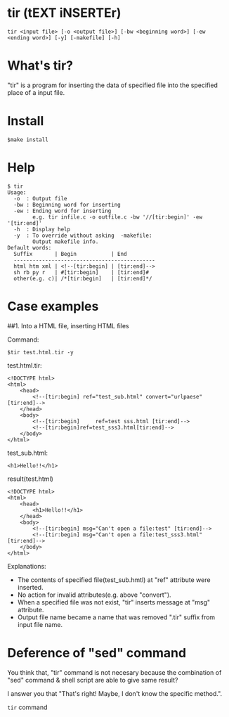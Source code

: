 tir (tEXT iNSERTEr)
===

```
tir <input file> [-o <output file>] [-bw <beginning word>] [-ew <ending word>] [-y] [-makefile] [-h]
```
What's tir?
===

"tir" is a program for inserting the data of specified file into the specified place of a input file.

Install
===
```
$make install
```

Help
===

```
$ tir
Usage:
  -o  : Output file
  -bw : Beginning word for inserting
  -ew : Ending word for inserting
        e.g. tir infile.c -o outfile.c -bw '//[tir:begin]' -ew '[tir:end]'
  -h  : Display help
  -y  : To override without asking  -makefile:
        Output makefile info.
Default words:
  Suffix       | Begin           | End
  ---------------------------------------------
  html htm xml | <!--[tir:begin] | [tir:end]-->
  sh rb py r   | #[tir:begin]    | [tir:end]#
  other(e.g. c)| /*[tir:begin]   | [tir:end]*/
```
Case examples
===
##1. Into a HTML file, inserting HTML files

Command:
```
$tir test.html.tir -y
```

test.html.tir:
```
<!DOCTYPE html>
<html>
	<head>
		<!--[tir:begin] ref="test_sub.html" convert="urlpaese" [tir:end]-->
	</head>
	<body>
		<!--[tir:begin] 	ref=test sss.html [tir:end]-->
		<!--[tir:begin]ref=test_sss3.html[tir:end]-->
	</body>
</html>
```
test_sub.html:
```
<h1>Hello!!</h1>
```
result(test.html)
```
<!DOCTYPE html>
<html>
	<head>
		<h1>Hello!!</h1>
	</head>
	<body>
		<!--[tir:begin] msg="Can't open a file:test" [tir:end]-->
		<!--[tir:begin] msg="Can't open a file:test_sss3.html" [tir:end]-->
	</body>
</html>
```

Explanations:
 * The contents of specified file(test_sub.hmtl) at "ref" attribute were inserted.
 * No action for invalid attributes(e.g. above "convert").
 * When a specified file was not exist, "tir" inserts message at "msg" attribute.
 * Output file name became a name that was removed ".tir" suffix from input file name.
 
Deference of "sed" command
===
You think that, "tir" command is not necesary because the combination of "sed" command & shell script are able to give same result?

I answer you that "That's right! Maybe, I don't know the specific method.".

```tir``` command

